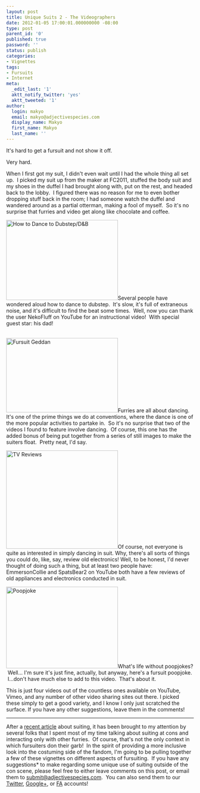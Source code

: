 ```yaml
---
layout: post
title: Unique Suits 2 - The Videographers
date: 2012-01-05 17:00:01.000000000 -08:00
type: post
parent_id: '0'
published: true
password: ''
status: publish
categories:
- Vignettes
tags:
- Fursuits
- Internet
meta:
  _edit_last: '1'
  aktt_notify_twitter: 'yes'
  aktt_tweeted: '1'
author:
  login: makyo
  email: makyo@adjectivespecies.com
  display_name: Makyo
  first_name: Makyo
  last_name: ''
---
```

<p>It's hard to get a fursuit and not show it off.</p>
<p>Very hard.</p>
<p>When I first got my suit, I didn't even wait until I had the whole thing all set up.  I picked my suit up from the maker at FC2011, stuffed the body suit and my shoes in the duffel I had brought along with, put on the rest, and headed back to the lobby.  I figured there was no reason for me to even bother dropping stuff back in the room; I had someone watch the duffel and wandered around as a partial otterman, making a fool of myself.  So it's no surprise that furries and video get along like chocolate and coffee.</p>
<!--more-->
<p><a target="_blank" href="http://www.youtube.com/watch?v=Ojzi5TeeDgA"><img class="alignleft size-medium wp-image-290" title="How to Dance to Dubstep/D&amp;B" src="{{ site.baseurl }}/assets/dubstepdance-300x215.png" width="300" height="215" /></a>Several people have wondered aloud how to dance to dubstep.  It's slow, it's full of extraneous noise, and it's difficult to find the beat some times.  Well, now you can thank the user NekoFluff on YouTube for an instructional video!  With special guest star: his dad!<br clear="all" /></p>
<p><a target="_blank" href="http://www.youtube.com/watch?v=CFJD_tE9FBc"><br />
<img class="alignright" title="Fursuit Geddan" src="{{ site.baseurl }}/assets/geddan-300x200.png" width="300" height="200" /></a>Furries are all about dancing.   It's one of the prime things we do at conventions, where the dance is one of the more popular activities to partake in.  So it's no surprise that two of the videos I found to feature involve dancing.  Of course, this one has the added bonus of being put together from a series of still images to make the suiters float.  Pretty neat, I'd say.<br clear="all" /></p>
<p><a target="_blank" href="http://www.youtube.com/watch?v=ySTe1ox1yUE"><img class="alignleft size-medium wp-image-293" title="TV Reviews" src="{{ site.baseurl }}/assets/spatsbear1-300x264.png" width="300" height="264" /></a>Of course, not everyone is quite as interested in simply dancing in suit. Why, there's all sorts of things you could do, like, say, review old electronics! Well, to be honest, I'd never thought of doing such a thing, but at least two people have: EmmersonCollie and SpatsBear2 on YouTube both have a few reviews of old appliances and electronics conducted in suit.<br clear="all" /></p>
<p><a target="_blank" href="http://www.youtube.com/watch?v=gpwqUB65OoM"><img class="alignright size-medium wp-image-294" title="Poopjoke" src="{{ site.baseurl }}/assets/poopjoke-300x219.png" width="300" height="219" /></a>What's life without poopjokes?  Well... I'm sure it's just fine, actually, but anyway, here's a fursuit poopjoke.  I...don't have much else to add to this video.  That's about it.<br clear="all" /></p>
<p>This is just four videos out of the countless ones available on YouTube, Vimeo, and any number of other video sharing sites out there.  I picked these simply to get a good variety, and I know I only just scratched the surface.  If you have any other suggestions, leave them in the comments!</p>
<hr />
<p>After a <a title="Dressing up" href="http://www.adjectivespecies.com/2011/12/14/dressing-up/">recent article</a> about suiting, it has been brought to my attention by several folks that I spent most of my time talking about suiting at cons and interacting only with other furries.  Of course, that's not the only context in which fursuiters don their garb!  In the spirit of providing a more inclusive look into the costuming side of the fandom, I'm going to be pulling together a few of these vignettes on different aspects of fursuiting.  If you have any suggestions* to make regarding some unique use of suiting outside of the con scene, please feel free to either leave comments on this post, or email them to <a href="mailto:submit@adjectivespecies.com">submit@adjectivespecies.com</a>.  You can also send them to our <a href="http://twitter.com/adjspecies">Twitter</a>, <a href="https://plus.google.com/112736664779432876558?prsrc=3">Google+</a>, or <a href="http://furaffinity.net/user/adjspecies">FA</a> accounts!</p>



